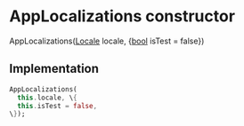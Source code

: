 


# AppLocalizations constructor







AppLocalizations([Locale](https:api.flutter.dev/flutter/dart-ui/Locale-class.html) locale, \{[bool](https:api.flutter.dev/flutter/dart-core/bool-class.html) isTest = false\})





## Implementation

```dart
AppLocalizations(
  this.locale, \{
  this.isTest = false,
\});
```








